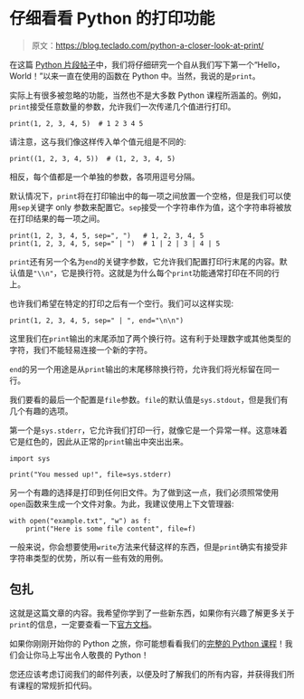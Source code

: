# 仔细看看 Python 的打印功能

> 原文：<https://blog.teclado.com/python-a-closer-look-at-print/>

在这篇 [Python 片段帖子](https://blog.teclado.com/tag/python-snippets/)中，我们将仔细研究一个自从我们写下第一个“Hello，World！”以来一直在使用的函数在 Python 中。当然，我说的是`print`。

实际上有很多被忽略的功能，当然也不是大多数 Python 课程所涵盖的。例如，`print`接受任意数量的参数，允许我们一次传递几个值进行打印。

```
print(1, 2, 3, 4, 5)  # 1 2 3 4 5 
```

请注意，这与我们像这样传入单个值元组是不同的:

```
print((1, 2, 3, 4, 5))  # (1, 2, 3, 4, 5) 
```

相反，每个值都是一个单独的参数，各项用逗号分隔。

默认情况下，`print`将在打印输出中的每一项之间放置一个空格，但是我们可以使用`sep`关键字 only 参数来配置它。`sep`接受一个字符串作为值，这个字符串将被放在打印结果的每一项之间。

```
print(1, 2, 3, 4, 5, sep=", ")   # 1, 2, 3, 4, 5
print(1, 2, 3, 4, 5, sep=" | ")  # 1 | 2 | 3 | 4 | 5 
```

`print`还有另一个名为`end`的关键字参数，它允许我们配置打印行末尾的内容。默认值是`"\\n"`，它是换行符。这就是为什么每个`print`功能通常打印在不同的行上。

也许我们希望在特定的打印之后有一个空行。我们可以这样实现:

```
print(1, 2, 3, 4, 5, sep=" | ", end="\n\n") 
```

这里我们在`print`输出的末尾添加了两个换行符。这有利于处理数字或其他类型的字符，我们不能轻易连接一个新的字符。

`end`的另一个用途是从`print`输出的末尾移除换行符，允许我们将光标留在同一行。

我们要看的最后一个配置是`file`参数。`file`的默认值是`sys.stdout`，但是我们有几个有趣的选项。

第一个是`sys.stderr`，它允许我们打印一行，就像它是一个异常一样。这意味着它是红色的，因此从正常的`print`输出中突出出来。

```
import sys

print("You messed up!", file=sys.stderr) 
```

另一个有趣的选择是打印到任何旧文件。为了做到这一点，我们必须照常使用`open`函数来生成一个文件对象。为此，我建议使用上下文管理器:

```
with open("example.txt", "w") as f:
	print("Here is some file content", file=f) 
```

一般来说，你会想要使用`write`方法来代替这样的东西，但是`print`确实有接受非字符串类型的优势，所以有一些有效的用例。

## 包扎

这就是这篇文章的内容。我希望你学到了一些新东西，如果你有兴趣了解更多关于`print`的信息，一定要查看一下[官方文档](https://docs.python.org/3/library/functions.html#print)。

如果你刚刚开始你的 Python 之旅，你可能想看看我们的[完整的 Python 课程](https://www.udemy.com/the-complete-python-course/?couponCode=BLOGGER)！我们会让你马上写出令人敬畏的 Python！

您还应该考虑订阅我们的邮件列表，以便及时了解我们的所有内容，并获得我们所有课程的常规折扣代码。
